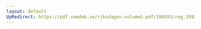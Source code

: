 ```yaml
---
layout: default
UpRedirect: https://pdf.swedeb.se/riksdagen-volumeG-pdf/199293/reg_199293/reg_199293_0260.pdf
---
```

